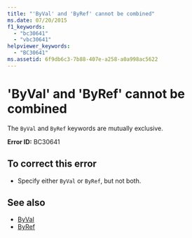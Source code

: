 ```yaml
---
title: "'ByVal' and 'ByRef' cannot be combined"
ms.date: 07/20/2015
f1_keywords: 
  - "bc30641"
  - "vbc30641"
helpviewer_keywords: 
  - "BC30641"
ms.assetid: 6f9db6c3-7b88-407e-a258-a0a998ac5622
---
```

# 'ByVal' and 'ByRef' cannot be combined
The `ByVal` and `ByRef` keywords are mutually exclusive.  
  
 **Error ID:** BC30641  
  
## To correct this error  
  
-   Specify either `ByVal` or `ByRef`, but not both.  
  
## See also
- [ByVal](../../visual-basic/language-reference/modifiers/byval.md)
- [ByRef](../../visual-basic/language-reference/modifiers/byref.md)
